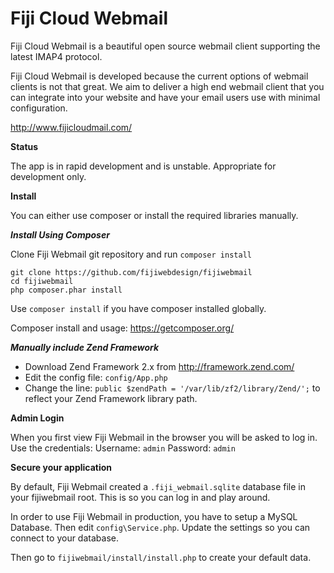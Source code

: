 Fiji Cloud Webmail
==================

Fiji Cloud Webmail is a beautiful open source webmail client supporting the latest IMAP4 protocol.

Fiji Cloud Webmail is developed because the current options of webmail clients is not that great. We aim to deliver a high end webmail client that you can integrate into your website and have your email users use with minimal configuration.

http://www.fijicloudmail.com/

**Status**

The app is in rapid development and is unstable. Appropriate for development only.

**Install**

You can either use composer or install the required libraries manually.

***Install Using Composer***

Clone Fiji Webmail git repository and run `composer install`

```
git clone https://github.com/fijiwebdesign/fijiwebmail
cd fijiwebmail
php composer.phar install
```

Use `composer install` if you have composer installed globally.

Composer install and usage: https://getcomposer.org/

***Manually include Zend Framework***

* Download Zend Framework 2.x from http://framework.zend.com/
* Edit the config file: `config/App.php`
* Change the line: `public $zendPath = '/var/lib/zf2/library/Zend/';` to reflect your Zend Framework library path.

**Admin Login**

When you first view Fiji Webmail in the browser you will be asked to log in. Use the credentials:
Username: `admin`
Password: `admin`

**Secure your application**

By default, Fiji Webmail created a `.fiji_webmail.sqlite` database file in your fijiwebmail root. This is so you can log in and play around.

In order to use Fiji Webmail in production, you have to setup a MySQL Database. Then edit `config\Service.php`. Update the settings so you can connect to your database.

Then go to `fijiwebmail/install/install.php` to create your default data.
